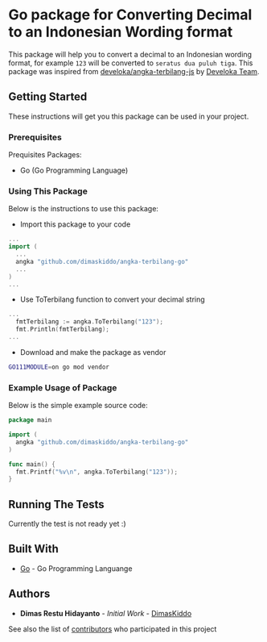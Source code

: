 # Go package for Converting Decimal to an Indonesian Wording format

This package will help you to convert a decimal to an Indonesian wording format, for example `123` will be converted to `seratus dua puluh tiga`. This package was inspired from [develoka/angka-terbilang-js](https://github.com/develoka/angka-terbilang-js) by [Develoka Team](https://github.com/develoka).

## Getting Started

These instructions will get you this package can be used in your project.

### Prerequisites

Prequisites Packages:
* Go (Go Programming Language)

### Using This Package

Below is the instructions to use this package:
* Import this package to your code
```go
...
import (
  ...
  angka "github.com/dimaskiddo/angka-terbilang-go"
  ...
)
...
```
* Use ToTerbilang function to convert your decimal string
```go
...
  fmtTerbilang := angka.ToTerbilang("123");
  fmt.Println(fmtTerbilang);
...
```
* Download and make the package as vendor
```sh
GO111MODULE=on go mod vendor
```

### Example Usage of Package

Below is the simple example source code:
```go
package main

import (
  angka "github.com/dimaskiddo/angka-terbilang-go"
)

func main() {
  fmt.Printf("%v\n", angka.ToTerbilang("123"));
}
```

## Running The Tests

Currently the test is not ready yet :)

## Built With

* [Go](https://golang.org/) - Go Programming Languange

## Authors

* **Dimas Restu Hidayanto** - *Initial Work* - [DimasKiddo](https://github.com/dimaskiddo)

See also the list of [contributors](https://github.com/dimaskiddo/angka-terbilang-go/contributors) who participated in this project
